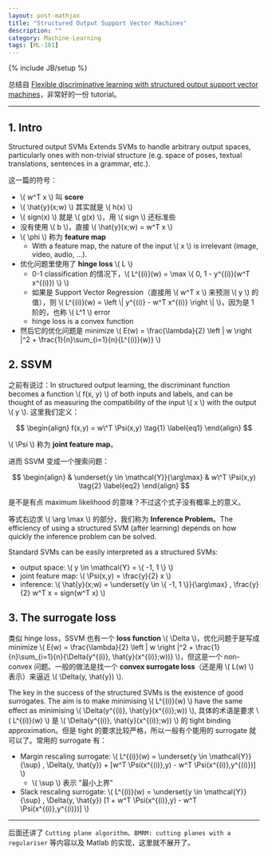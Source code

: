 ```yaml
---
layout: post-mathjax
title: "Structured Output Support Vector Machines"
description: ""
category: Machine-Learning
tags: [ML-101]
---
```

{% include JB/setup %}

总结自 [Flexible discriminative learning with
structured output support vector machines](http://www.robots.ox.ac.uk/~vedaldi/assets/svm-struct-matlab/tutorial/ssvm-tutorial-handout.pdf)，非常好的一份 tutorial。

-----

## 1. Intro

Structured output SVMs Extends SVMs to handle arbitrary output spaces, particularly ones with non-trivial structure (e.g. space of poses, textual translations, sentences in a grammar, etc.).

这一篇的符号：

* \\( w\^T x \\) 叫 **score**
* \\( \hat{y}(x;w) \\) 其实就是 \\( h(x) \\)
* \\( sign(x) \\) 就是 \\( g(x) \\)，用 \\( sign \\) 还标准些
* 没有使用 \\( b \\)，直接 \\( \hat{y}(x;w) = w\^T x \\)
* \\( \phi \\) 称为 **feature map**
	* With a feature map, the nature of the input \\( x \\) is irrelevant (image, video, audio, ...).
* 优化问题里使用了 **hinge loss** \\( L \\)
	* 0-1 classification 的情况下，\\( L\^{(i)}(w) = \max \\{ 0, 1 - y\^{(i)}(w\^T x\^{(i)}) \\} \\)
	* 如果是 Support Vector Regression（直接用 \\( w\^T x \\) 来预测 \\( y \\) 的值），则 \\( L\^{(i)}(w) = \left \\| y\^{(i)} - w\^T x\^{(i)} \right \\| \\)，因为是 1 阶的，也称 \\( L\^1 \\) error
	* hinge loss is a convex function
* 然后它的优化问题是 minimize \\( E(w) = \frac{\lambda}{2} \left \| w \right \|\^2 + \frac{1}{n}\sum\_{i=1}{n}{L\^{(i)}(w)} \\)	

## 2. SSVM

之前有说过：In structured output learning, the discriminant function becomes a function \\( f(x, y) \\) of both inputs and labels, and can be thought of as measuring the compatibility of the input \\( x \\) with the output \\( y \\). 这里我们定义：

$$
\begin{align}
	f(x,y) = w\^T \Psi(x,y)
	\tag{1}
	\label{eq1}
\end{align}
$$ 

\\( \Psi \\) 称为 **joint feature map**。

进而 SSVM 变成一个搜索问题：

$$
\begin{align}
	& \underset{y \in \mathcal{Y}}{\arg\max}
	& w\^T \Psi(x,y)
	\tag{2}
	\label{eq2}
\end{align}
$$ 

是不是有点 maximum likelihood 的意味？不过这个式子没有概率上的意义。

等式右边求 \\( \arg \max \\) 的部分，我们称为 **Inference Problem**。The efficiency of using a structured SVM (after learning) depends on how quickly the inference problem can be solved.

Standard SVMs can be easily interpreted as a structured SVMs:

* output space: \\( y \in \mathcal{Y} = \\{ -1, 1 \\} \\)
* joint feature map: \\( \Psi(x,y) = \frac{y}{2} x \\)
* inference: \\( \hat{y}(x;w) = \underset{y \in \\{ -1, 1 \\}}{\arg\max} \, \frac{y}{2} w\^T x = sign(w\^T x) \\)

## 3. The surrogate loss

类似 hinge loss，SSVM 也有一个 **loss function** \\( \Delta \\)，优化问题于是写成 minimize \\( E(w) = \frac{\lambda}{2} \left \| w \right \|\^2 + \frac{1}{n}\sum\_{i=1}{n}{\Delta(y\^{(i)}, \hat{y}(x\^{(i)};w))} \\)，但这是一个 non-convex 问题。一般的做法是找一个 **convex surrogate loss**（还是用 \\( L(w) \\) 表示）来逼近 \\( \Delta(y, \hat{y}) \\).

The key in the success of the structured SVMs is the existence of good surrogates. The aim is to make minimising \\( L\^{(i)}(w) \\) have the same effect as minimising \\( \Delta(y\^{(i)}, \hat{y}(x\^{(i)};w)) \\), 具体的术语是要求 \\( L\^{(i)}(w) \\) 是 \\( \Delta(y\^{(i)}, \hat{y}(x\^{(i)};w)) \\) 的 tight binding approximation。但是 tight 的要求比较严格，所以一般有个能用的 surrogate 就可以了。常用的 surrogate 有：

* Margin rescaling surrogate: \\( L\^{(i)}(w) = \underset{y \in \mathcal{Y}}{\sup} \, \Delta(y, \hat{y}) + [w\^T \Psi(x\^{(i)},y) - w\^T \Psi(x\^{(i)},y\^{(i)})] \\)
	* \\( \sup \\) 表示 "最小上界"
* Slack rescaling surrogate: \\( L\^{(i)}(w) = \underset{y \in \mathcal{Y}}{\sup} \, \Delta(y, \hat{y}) [1 + w\^T \Psi(x\^{(i)},y) - w\^T \Psi(x\^{(i)},y\^{(i)})] \\)

-----

后面还讲了 `Cutting plane algorithm`、`BMRM: cutting planes with a regulariser` 等内容以及 Matlab 的实现，这里就不展开了。